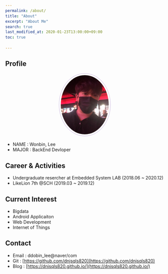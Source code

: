 ```yaml
---
permalink: /about/
title: "About"
excerpt: "About Me"
search: true
last_modified_at: 2020-01-23T13:00:00+09:00
toc: true

--- 
```


## Profile
<center><img src="/assets/img/me.jpg" width="30%" height="30%" style="
border: 1px solid #cab6de;
border-radius: 50%;
padding: 5px;
-moz-border-radius: 50%;
-khtml-border-radius: 50%;
-webkit-border-radius: 50%;
"></center>


* NAME : Wonbin, Lee
* MAJOR : BackEnd Devloper

## Career & Activities
 - Undergraduate resercher at Embedded System LAB (2018.06 ~ 2020.12)
 - LikeLion 7th @SCH (2019.03 ~ 2019.12)

## Current Interest
 * Bigdata
 * Android Applicaiton 
 * Web Development
 * Internet of Things

## Contact
 * Email : ddobin_lee@naver/com
 * Git : [https://github.com/dnjsqls820](https://github.com/dnjsqls820)
 * Blog : [https://dnjsqls820.github.io/](https://dnjsqls820.github.io/)

